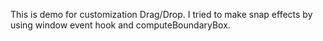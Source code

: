 This is demo for customization Drag/Drop.
I tried to make snap effects by using window event hook and computeBoundaryBox.
